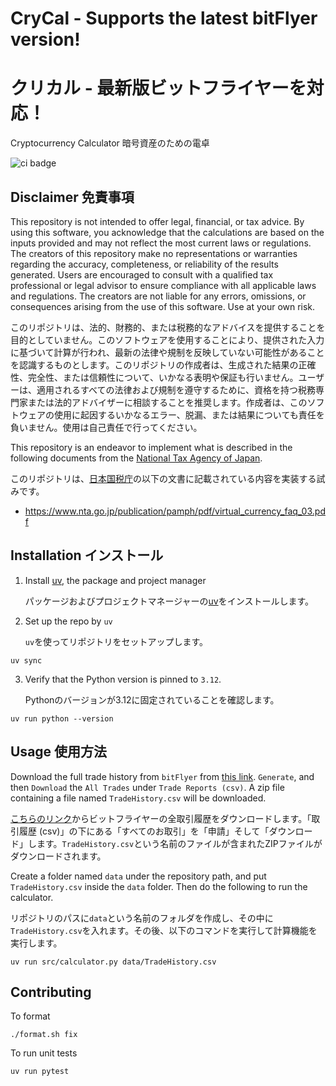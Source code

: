 # CryCal - Supports the latest bitFlyer version!
# クリカル - 最新版ビットフライヤーを対応！
Cryptocurrency Calculator 暗号資産のための電卓

![ci badge](https://github.com/YizhouFan/CryCal/actions/workflows/ci.yml/badge.svg)

## Disclaimer 免責事項
This repository is not intended to offer legal, financial, or tax advice. By using this software, you acknowledge that the calculations are based on the inputs provided and may not reflect the most current laws or regulations. The creators of this repository make no representations or warranties regarding the accuracy, completeness, or reliability of the results generated. Users are encouraged to consult with a qualified tax professional or legal advisor to ensure compliance with all applicable laws and regulations. The creators are not liable for any errors, omissions, or consequences arising from the use of this software. Use at your own risk.

このリポジトリは、法的、財務的、または税務的なアドバイスを提供することを目的としていません。このソフトウェアを使用することにより、提供された入力に基づいて計算が行われ、最新の法律や規制を反映していない可能性があることを認識するものとします。このリポジトリの作成者は、生成された結果の正確性、完全性、または信頼性について、いかなる表明や保証も行いません。ユーザーは、適用されるすべての法律および規制を遵守するために、資格を持つ税務専門家または法的アドバイザーに相談することを推奨します。作成者は、このソフトウェアの使用に起因するいかなるエラー、脱漏、または結果についても責任を負いません。使用は自己責任で行ってください。

This repository is an endeavor to implement what is described in the following documents from the [National Tax Agency of Japan](https://www.nta.go.jp/).

このリポジトリは、[日本国税庁](https://www.nta.go.jp/)の以下の文書に記載されている内容を実装する試みです。

- https://www.nta.go.jp/publication/pamph/pdf/virtual_currency_faq_03.pdf

## Installation インストール
1. Install [uv](https://github.com/astral-sh/uv), the package and project manager

    パッケージおよびプロジェクトマネージャーの[uv](https://github.com/astral-sh/uv)をインストールします。
2. Set up the repo by `uv`

    `uv`を使ってリポジトリをセットアップします。
```
uv sync
```
3. Verify that the Python version is pinned to `3.12`.

    Pythonのバージョンが3.12に固定されていることを確認します。
```
uv run python --version
```

## Usage 使用方法
Download the full trade history from `bitFlyer` from [this link](https://bitflyer.com/en-jp/ex/TradeReportDownload). `Generate`, and then `Download` the `All Trades` under `Trade Reports (csv)`. A zip file containing a file named `TradeHistory.csv` will be downloaded.

[こちらのリンク](https://bitflyer.com/en-jp/ex/TradeReportDownload)からビットフライヤーの全取引履歴をダウンロードします。「取引履歴 (csv)」の下にある「すべてのお取引」を「申請」そして「ダウンロード」します。`TradeHistory.csv`という名前のファイルが含まれたZIPファイルがダウンロードされます。

Create a folder named `data` under the repository path, and put `TradeHistory.csv` inside the `data` folder. Then do the following to run the calculator. 

リポジトリのパスに`data`という名前のフォルダを作成し、その中に`TradeHistory.csv`を入れます。その後、以下のコマンドを実行して計算機能を実行します。
```
uv run src/calculator.py data/TradeHistory.csv
```

## Contributing
To format
```
./format.sh fix
```
To run unit tests
```
uv run pytest
```
